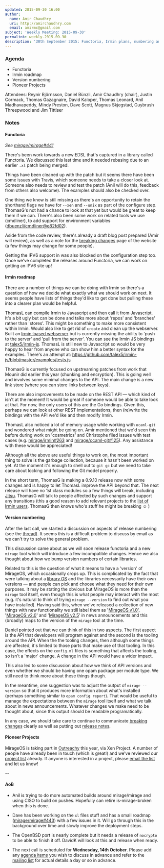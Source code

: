 ```yaml
---
updated: 2015-09-30 16:00
author:
  name: Amir Chaudhry
  uri: http://amirchaudhry.com
  email: amirmc@gmail.com
subject: 'Weekly Meeting: 2015-09-30'
permalink: weekly-2015-09-30
description: '30th September 2015: Functoria, Irmin plans, numbering and Pioneers'
---
```


### Agenda ###

- Functoria
- Irmin roadmap
- Version numbering
- Pioneer Projects

Attendees:
Reynir Björnsson, Daniel Bünzli, Amir Chaudhry (chair), Justin Cormack,
Thomas Gazagnaire, David Kaloper, Thomas Leonard, Anil Madhavapeddy,
Mindy Preston, Dave Scott, Magnus Skjegstad, Guybrush Threepwood and
Jim Tittlser


### Notes ###

#### Functoria ####

*See [mirage/mirage#441][]*

There's been work towards a new EDSL that's captured in a library called
Functoria.  We discussed this last time and it needed rebasing due to an
earlier `.xl` patch being merged.

Things have been cleaned up with the patch but it seems there have been some
issues with Travis, which someone needs to take a closer look at.  Someone
also needs to review and test the patch (Anil will do this, feedback from
others also welcome). The examples should also be checked over.

One thing we know is still missing as there's an opportunity to retain the
shorthand flags we have for `--xen` and `--unix` as part of the configure step.
ThomasG's not had a chance to look at that yet but would be great to keep them
if we can.  There's also been some work on related tools we use (cmdliner), to
add support for environment variables ([dbuenzli/cmdliner@e82fd02][]).

Aside from the code review, there's already a draft blog post prepared (Amir
will review), as well as a note for the [breaking changes][brk-chg] page of
the website (a few things may change for some people).

Getting the IPV6 support in was also blocked on the configuration step too.
Once we've completed the releases around Functoria, we can work on getting an
IPV6 site up! 

[mirage/mirage#441]: https://github.com/mirage/mirage/pull/441
[dbuenzli/cmdliner@e82fd02]: https://github.com/dbuenzli/cmdliner/commit/e82fd02842719167c3a04fc7ed0edf9a8036203c
[brk-chg]: https://mirage.io/docs/breaking-changes

#### Irmin roadmap ####

There are a number of things we can be doing with Irmin so there's a question
of how we decide what exactly what we should work on next. It seems people
have lists of things they'd like to get done but pulling these into a clearer
plan would be helpful.

ThomasL can compile Irmin to Javascript and then call it from Javascript.
It's a bit ugly but can be done and talks more about 'repos' and 'branches'
rather than 'stores'.  This might be something to make more consistent within
Irmin.  Would also like to get rid of `create` and clean up the webserver.
Built an [Irmin-based webserver][irmin-www] but is currently missing the
ability to 'push to the server' and 'pull from the server'.
You can see the Irmin JS bindings at [talex5/irmin-js][].
ThomasL is still new to Javascript so would be very happy to hear from anyone
who can show him a better syntax for the examples. There's an attempt at:
<https://github.com/talex5/irmin-js/blob/master/examples/tests.js>

ThomasG is currently focused on upstreaming patches from work that Mounir did
earlier this year (chunking and encryption).  This is going well and involves
some minimal changes to the API.  The main change is a new link store (where
you can store links between keys).

There are also improvements to be made on the REST API — which kind of isn't
at the moment! It would be great if someone would be able to take look at that.
For now, the only users of this are the Go bindings.  Given this, perhaps we
can look at other REST implementations, then (re)write the bindings with the
API we'd like and then modify Irmin. 

ThomasL also noticed a lot of memory usage while working with `ocaml-git` and
wondered what might be going on.  Amir mentioned that we'd seen this before
during work on 'cosmetrics' and Christophe filed issues with test cases (e.g.
[mirage/irmin#263][] and [mirage/ocaml-git#125][]). Any assistance with these
would be appreciated!

Although all the above are useful things to work on, the most important thing
to solve is the garbage collection, because it hasn't been worked on yet. At
the moment it's enough to shell out to `git gc` but we need to take care about
locking and following the Git model properly.

In the short term, ThomasG is making a 0.9.10 release now with some changes
and is happy to let ThomasL improve the API beyond that.  The next release
will have no 1st class modules so a few things will break, including [Jitsu][].
ThomasG will talk to people affected by such changes and support any
transitions (this a good reason to add relevant projects to the
[list of Irmin users][irmin-users]. ThomasG then knows who's stuff he might be
breaking ☺ )

[irmin-www]: https://github.com/talex5/irmin-www
[talex5/irmin-js]: https://github.com/talex5/irmin-js
[mirage/irmin#263]: https://github.com/mirage/irmin/issues/263
[mirage/ocaml-git#125]: https://github.com/mirage/ocaml-git/issues/125
[irmin-users]: https://github.com/mirage/irmin/blob/master/README.md#use-cases
[Jitsu]: https://github.com/mirage/jitsu

#### Version numbering ####

After the last call, we started a discussion on aspects of release numbering
(see the [thread][v-num]). It seems this is a difficult problem to discuss by
email as we can't try to solve the general problem.

This discussion came about as we will soon release functoria and a new `mirage`
tool which will introduce a few incompatible changes. Hence we also thought
about how we bump version numbers of certain libraries.

Related to this is the question of what it means to have a 'version' of
MirageOS, which occasionally crops up. This is complicated by the fact that
were talking about a [library OS][wiki] and the libraries necessarily have
their own versions — and people can pick and choose what they need for their
own purposes.  It may be stating the obvious but MirageOS is more than the
`mirage` tool itself, even though this is what people may interact with the
most (e.g. it's natural to think of trying `mirage --version` to find out what
you have installed). Having said this, when we've released a collection of new
things with new functionality we still label them as '[MirageOS v1.0][v1]',
'[MirageOS v2.0][v2]' and '[MirageOS v2.5][v2.5]' in news announcements and
this (broadly) maps to the version of the `mirage` tool at the time.

Daniel pointed out that we can think of this in two aspects.  The first aspect
is the API that developers will program against and the second is the tooling
around the API.  When the the tooling changes, then although some things are
affected, it's limited to those parts that make use of that tooling.  In this
case, the effects on the `config.ml` files is something that affects the
tooling, so isn't a 'major' change.  A change in the API would have a wider
impact.

This also led to some discussion about how we think of API versions and even
whether we should be having one opam package per module type. We still need to
think more about these things though.

In the meantime, one suggestion was to adjust the output of `mirage --version`
so that it produces more information about what's installed (perhaps something
similar to `opam config report`).  That would be useful to manage the
expectations between the `mirage` tool itself and what we talk about in news
announcements. Whatever changes we make need to be thought about, since this
output should be readable programatically.

In any case, we should take care to continue to communicate
[breaking changes][brk-chg] clearly as well as putting out
[release notes][releases].

<!--
Since we were discussing numbering, Amir was really hoping to insert a joke
about off-by-one errors — but that didn't happen. So he left this HTML comment
here as lamentation :-P
-->

[v-num]: http://lists.xenproject.org/archives/html/mirageos-devel/2015-09/msg00021.html
[wiki]: https://en.wikipedia.org/wiki/Unikernel
[v1]: https://mirage.io/blog/announcing-mirage10
[v2]: https://mirage.io/blog/announcing-mirage-20-release
[v2.5]: https://mirage.io/blog/announcing-mirage-25-release
[releases]: https://mirage.io/releases/

#### Pioneer Projects ####

MirageOS is taking part in [Outreachy][] this year, via Xen Project.  A number
of people have already been in touch (which is great!) and we've reviewed our
[project list][] already.  If anyone is interested in a project, please
[email the list][mir-mail] and let us know!

[Outreachy]: https://wiki.gnome.org/Outreachy/2015/DecemberMarch#Participating_Organizations
[project list]: https://github.com/mirage/mirage-www/wiki/Pioneer-Projects

--

#### AoB ####

- Anil is trying to do more automated builds around mirage/mirage and using
CISO to build on pushes.  Hopefully can retire is-mirage-broken when this is
done.

- Dave has been working on the `xl` files stuff and has a small roadmap
([mirage/mirage#443][]) with a few issues in it.  Will go through this in the
background over time and slowly improve the deployment steps.

- The OpenBSD port is nearly complete but it needs a release of `nocrypto` to
be able to finish it off. DavidK will look at this and release when ready.

- The next call is scheduled for **Wednesday, 14th October**. Please add any
[agenda items][call-agenda] you wish to discuss in advance and refer to the
[mailing list][mir-mail] for actual details a day or so in advance.

[mirage/mirage#443]: https://github.com/mirage/mirage/issues/443
[call-agenda]: https://github.com/mirage/mirage-www/wiki/Call-Agenda
[mir-mail]: http://lists.xenproject.org/cgi-bin/mailman/listinfo/mirageos-devel

